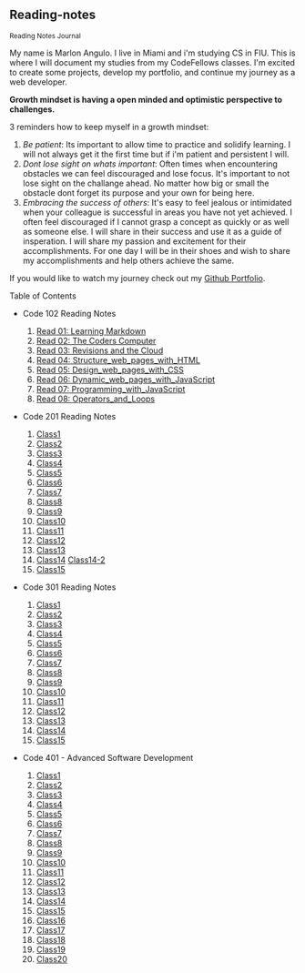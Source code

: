 ## Reading-notes
<sub>Reading Notes Journal</sub>

My name is Marlon Angulo. I live in Miami and i'm studying CS in FIU. This is where I will document my studies from my CodeFellows classes. I'm excited to create some projects, develop my portfolio, and continue my journey as a web developer.

**Growth mindset is having a open minded and optimistic perspective to challenges.**

3 reminders how to keep myself in a growth mindset:
  1. *Be patient*: Its important to allow time to practice and solidify learning. I will not always get it the first time but if i'm patient and persistent I will.
  2. *Dont lose sight on whats important*: Often times when encountering obstacles we can feel discouraged and lose focus. It's important to not lose sight on the challange ahead. No matter how big or small the obstacle dont forget its purpose and your own for being here.
  3. *Embracing the success of others*: It's easy to feel jealous or intimidated when your colleague is successful in areas you have not yet achieved. I often feel discouraged if I cannot grasp a concept as quickly or as well as someone else. I will share in their success and use it as a guide of insperation. I will share my passion and excitement for their accomplishments. For one day I will be in their shoes and wish to share my accomplishments and help others achieve the same.

If you would like to watch my journey check out my [Github Portfolio](github.com/junior033/).

Table of Contents

- Code 102 Reading Notes
  1. [Read 01: Learning Markdown](./102-notes/Read%3A01-Learning%20Markdown.md)
  2. [Read 02: The Coders Computer](./102-notes/Read%3A%2002%20-%20The%20Coder's%20Computer.md)
  3. [Read 03: Revisions and the Cloud](./102-notes/Read%3A%2003%20-%20Revisions%20and%20the%20Cloud.md)
  4. [Read 04: Structure_web_pages_with_HTML](./102-notes/Read%3A04-Structure_web_pages_with_HTML.md)
  5. [Read 05: Design_web_pages_with_CSS](./102-notes/Read%3A05-Design_web_pages_with_CSS.md)
  6. [Read 06: Dynamic_web_pages_with_JavaScript](./102-notes/Read%3A06-Dynamic_web_pages_with_JavaScript.md)
  7. [Read 07: Programming_with_JavaScript](./102-notes/Read%3A07-Programming_with_JavaScript.md)
  8. [Read 08: Operators_and_Loops](./102-notes/Read%3A08-Operators_and_Loops.md)

- Code 201 Reading Notes
  1. [Class1](./201-notes/class1.md)
  2. [Class2](./201-notes/class2.md)
  3. [Class3](./201-notes/class3.md)
  4. [Class4](./201-notes/class4.md)
  5. [Class5](./201-notes/class5.md)
  6. [Class6](./201-notes/class6.md)
  7. [Class7](./201-notes/class7.md)
  8. [Class8](./201-notes/class8.md)
  9. [Class9](./201-notes/class9.md)
  10. [Class10](./201-notes/class10.md)
  11. [Class11](./201-notes/class11.md)
  12. [Class12](./201-notes/class12.md)
  13. [Class13](./201-notes/class13.md)
  14. [Class14](./201-notes/class14.md) [Class14-2](./201-notes/class14-2.md)
  15. [Class15](./201-notes/class15.md)

- Code 301 Reading Notes
  1. [Class1](./301-notes/class1.md)
  2. [Class2](./301-notes/class2.md)
  3. [Class3](./301-notes/class3.md)
  4. [Class4](./301-notes/class4.md)
  5. [Class5](./301-notes/class5.md)
  6. [Class6](./301-notes/class6.md)
  7. [Class7](./301-notes/class7.md)
  8. [Class8](./301-notes/class8.md)
  9. [Class9](./301-notes/class9.md)
  10. [Class10](./301-notes/class10.md)
  11. [Class11](./301-notes/class11.md)
  12. [Class12](./301-notes/class12.md)
  13. [Class13](./301-notes/class13.md)
  14. [Class14](./301-notes/class14.md)
  15. [Class15](./301-notes/class15.md)

- Code 401 - Advanced Software Development
  1. [Class1](./401-notes/class1.md)
  2. [Class2](./401-notes/class2.md)
  3. [Class3](./401-notes/class3.md)
  4. [Class4](./401-notes/class4.md)
  5. [Class5](./401-notes/class5.md)
  6. [Class6](./401-notes/class6.md)
  7. [Class7](./401-notes/class7.md)
  8. [Class8](./401-notes/class8.md)
  9. [Class9](./401-notes/class9.md)
  10. [Class10](./401-notes/class10.md)
  11. [Class11](./401-notes/class11.md)
  12. [Class12](./401-notes/class12.md)
  13. [Class13](./401-notes/class13.md)
  14. [Class14](./401-notes/class14.md)
  15. [Class15](./401-notes/class15.md)
  16. [Class16](./401-notes/class15.md)
  17. [Class17](./401-notes/class15.md)
  18. [Class18](./401-notes/class15.md)
  19. [Class19](./401-notes/class15.md)
  20. [Class20](./401-notes/class15.md)